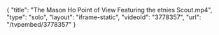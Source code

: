 {
    "title": "The Mason Ho Point of View Featuring the etnies Scout.mp4",
    "type": "solo",
    "layout": "iframe-static",
    "videoId": "3778357",
    "url": "\/tvpembed\/3778357"
}